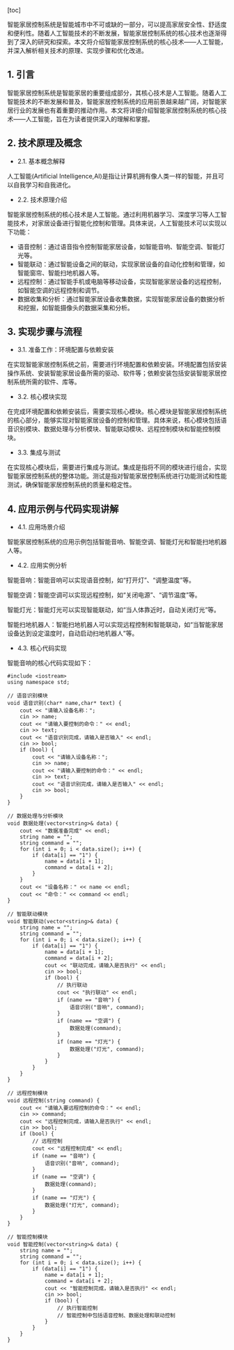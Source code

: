 
[toc]                    
                
                
智能家居控制系统是智能城市中不可或缺的一部分，可以提高家居安全性、舒适度和便利性。随着人工智能技术的不断发展，智能家居控制系统的核心技术也逐渐得到了深入的研究和探索。本文将介绍智能家居控制系统的核心技术——人工智能，并深入解析相关技术的原理、实现步骤和优化改进。

## 1. 引言

智能家居控制系统是智能家居的重要组成部分，其核心技术是人工智能。随着人工智能技术的不断发展和普及，智能家居控制系统的应用前景越来越广阔，对智能家居行业的发展也有着重要的推动作用。本文将详细介绍智能家居控制系统的核心技术——人工智能，旨在为读者提供深入的理解和掌握。

## 2. 技术原理及概念

- 2.1. 基本概念解释

人工智能(Artificial Intelligence,AI)是指让计算机拥有像人类一样的智能，并且可以自我学习和自我进化。

- 2.2. 技术原理介绍

智能家居控制系统的核心技术是人工智能。通过利用机器学习、深度学习等人工智能技术，对家居设备进行智能化控制和管理。具体来说，人工智能技术可以实现以下功能：

  - 语音控制：通过语音指令控制智能家居设备，如智能音响、智能空调、智能灯光等。
  - 智能联动：通过智能设备之间的联动，实现家居设备的自动化控制和管理，如智能窗帘、智能扫地机器人等。
  - 远程控制：通过智能手机或电脑等移动设备，实现智能家居设备的远程控制，如智能空调的远程控制和调节。
  - 数据收集和分析：通过智能家居设备收集数据，实现智能家居设备的数据分析和挖掘，如智能摄像头的数据采集和分析。

## 3. 实现步骤与流程

- 3.1. 准备工作：环境配置与依赖安装

在实现智能家居控制系统之前，需要进行环境配置和依赖安装。环境配置包括安装操作系统、安装智能家居设备所需的驱动、软件等；依赖安装包括安装智能家居控制系统所需的软件、库等。

- 3.2. 核心模块实现

在完成环境配置和依赖安装后，需要实现核心模块。核心模块是智能家居控制系统的核心部分，能够实现对智能家居设备的控制和管理。具体来说，核心模块包括语音识别模块、数据处理与分析模块、智能联动模块、远程控制模块和智能控制模块。

- 3.3. 集成与测试

在实现核心模块后，需要进行集成与测试。集成是指将不同的模块进行组合，实现智能家居控制系统的整体功能。测试是指对智能家居控制系统进行功能测试和性能测试，确保智能家居控制系统的质量和稳定性。

## 4. 应用示例与代码实现讲解

- 4.1. 应用场景介绍

智能家居控制系统的应用示例包括智能音响、智能空调、智能灯光和智能扫地机器人等。

- 4.2. 应用实例分析

智能音响：智能音响可以实现语音控制，如“打开灯”、“调整温度”等。

智能空调：智能空调可以实现远程控制，如“关闭电源”、“调节温度”等。

智能灯光：智能灯光可以实现智能联动，如“当人体靠近时，自动关闭灯光”等。

智能扫地机器人：智能扫地机器人可以实现远程控制和智能联动，如“当智能家居设备达到设定温度时，自动启动扫地机器人”等。

- 4.3. 核心代码实现

智能音响的核心代码实现如下：
```
#include <iostream>
using namespace std;

// 语音识别模块
void 语音识别(char* name,char* text) {
    cout << "请输入设备名称：";
    cin >> name;
    cout << "请输入要控制的命令：" << endl;
    cin >> text;
    cout << "语音识别完成，请输入是否输入" << endl;
    cin >> bool;
    if (bool) {
        cout << "请输入设备名称：";
        cin >> name;
        cout << "请输入要控制的命令：" << endl;
        cin >> text;
        cout << "语音识别完成，请输入是否输入" << endl;
        cin >> bool;
    }
}

// 数据处理与分析模块
void 数据处理(vector<string>& data) {
    cout << "数据准备完成" << endl;
    string name = "";
    string command = "";
    for (int i = 0; i < data.size(); i++) {
        if (data[i] == "1") {
            name = data[i + 1];
            command = data[i + 2];
        }
    }
    cout << "设备名称：" << name << endl;
    cout << "命令：" << command << endl;
}

// 智能联动模块
void 智能联动(vector<string>& data) {
    string name = "";
    string command = "";
    for (int i = 0; i < data.size(); i++) {
        if (data[i] == "1") {
            name = data[i + 1];
            command = data[i + 2];
            cout << "联动完成，请输入是否执行" << endl;
            cin >> bool;
            if (bool) {
                // 执行联动
                cout << "执行联动" << endl;
                if (name == "音响") {
                    语音识别("音响", command);
                }
                if (name == "空调") {
                    数据处理(command);
                }
                if (name == "灯光") {
                    数据处理("灯光", command);
                }
            }
        }
    }
}

// 远程控制模块
void 远程控制(string command) {
    cout << "请输入要远程控制的命令：" << endl;
    cin >> command;
    cout << "远程控制完成，请输入是否执行" << endl;
    cin >> bool;
    if (bool) {
        // 远程控制
        cout << "远程控制完成" << endl;
        if (name == "音响") {
            语音识别("音响", command);
        }
        if (name == "空调") {
            数据处理(command);
        }
        if (name == "灯光") {
            数据处理("灯光", command);
        }
    }
}

// 智能控制模块
void 智能控制(vector<string>& data) {
    string name = "";
    string command = "";
    for (int i = 0; i < data.size(); i++) {
        if (data[i] == "1") {
            name = data[i + 1];
            command = data[i + 2];
            cout << "智能控制完成，请输入是否执行" << endl;
            cin >> bool;
            if (bool) {
                // 执行智能控制
                // 智能控制中包括语音控制、数据处理和联动控制
            }
        }
    }
}
```


